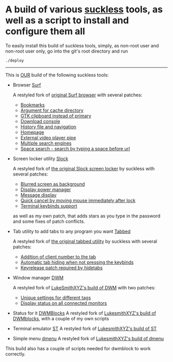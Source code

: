 A build of various [suckless](https://suckless.org) tools, as well as a script to install and configure them all
===

To easily install this build of suckless tools, simply, as non-root user and non-root user only, go into the git's root directory and run

``` 
./deploy 
```
---

This is [OUR](https://en.wikipedia.org/wiki/Soviet_Union) build of the following suckless tools:

* Browser [Surf](surf)

    A restyled fork of [original Surf browser](https://surf.suckless.org/) with several
    patches:

    * [Bookmarks](https://surf.suckless.org/patches/bookmarking/)
    * [Argument for cache directory](https://surf.suckless.org/patches/cachedir/)
    * [GTK clipboard instead of primary](https://surf.suckless.org/patches/clipboard-instead-of-primary/)
    * [Download console](https://surf.suckless.org/patches/dlconsole/)
    * [History file and navigation](https://surf.suckless.org/patches/history/)
    * [Homepage](https://surf.suckless.org/patches/homepage/)
    * [External video player pipe](https://surf.suckless.org/patches/playexternal/)
    * [Multiple search engines](https://surf.suckless.org/patches/searchengines/)
    * [Space search - search by typing a space before url](https://surf.suckless.org/patches/spacesearch/)

* Screen locker utility [Slock](slock)

    A restyled fork of [the original Slock screen locker](https://tools.suckless.org/slock/)
    by suckless with several patches:

    * [Blurred screen as background](https://tools.suckless.org/slock/patches/blur-pixelated-screen/)
    * [Display power manager](https://tools.suckless.org/slock/patches/dpms/)
    * [Message display](https://tools.suckless.org/slock/patches/message/)
    * [Quick cancel by moving mouse immediately after lock](https://tools.suckless.org/slock/patches/quickcancel/)
    * [Terminal keybinds support](https://tools.suckless.org/slock/patches/quickcancel/)

    as well as my own patch, that adds stars as you type in the password and 
    some fixes of patch conflicts.

* Tab utility to add tabs to any program you want [Tabbed](tabbed)

    A restyled fork of [the original tabbed utility](https://tools.suckless.org/tabbed/) by suckless with several patches:

    * [Addition of client number to the tab](https://tools.suckless.org/tabbed/patches/clientnumber/)
    * [Automatic tab hiding when not pressing the keybinds](https://tools.suckless.org/tabbed/patches/hidetabs/)
    * [Keyrelease patch required by hidetabs](https://tools.suckless.org/tabbed/patches/keyrelease/)
 
* Window manager [DWM](dwm)

    A restyled fork of [LukeSmithXYZ's build of DWM](https://github.com/LukeSmithxyz/dwm) with two patches:

    * [Unique settings for different tags](https://dwm.suckless.org/patches/pertag/)
    * [Display status on all connected monitors](https://dwm.suckless.org/patches/statusallmons/)

* Status for it [DWMBlocks](dwmblocks)
    A restyled fork of [LukesmithXYZ's build of DWMblocks](https://github.com/lukesmithxyz/dwmblocks), with a couple of my own scripts

* Terminal emulator [ST](st)
    A restyled fork of [LukesmithXYZ's build of ST](https://github.com/LukeSmithxyz/st)

* Simple menu [dmenu](dmenu)
    A restyled fork of [LukesmithXYZ's build of dmenu](https://github.com/LukeSmithxyz/dmenu)

This build also has a couple of scripts needed for dwmblock to work correctly.
